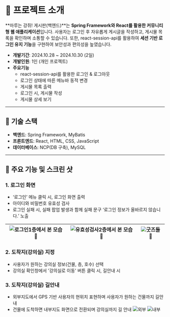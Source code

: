 # 📖 프로젝트 소개

**마루는 강쥐! 게시판(백엔드)**는 **Spring Framework와 React를 활용한 커뮤니티형 웹 애플리케이션**입니다.
사용자는 로그인 후 자유롭게 게시글을 작성하고, 게시물 목록을 확인하며 소통할 수 있습니다. 또한, react-session-api를 활용하여 **세션 기반 로그인 유지 기능**을 구현하여 보안성과 편의성을 높였습니다.

- **개발기간**: 2024.10.28 ~ 2024.10.30 (2일)
- **개발인원**: 1인 (개인 프로젝트)
- **주요기능**
  - react-session-api를 활용한 로그인 & 로그아웃
  - 로그인 상태에 따른 메뉴바 동적 변경
  - 게시물 목록 출력
  - 로그인 시, 게시물 작성
  - 게시물 상세 보기
  
---

## 🔧 기술 스택
- **백엔드**: Spring Framework, MyBatis
- **프론트엔드**: React, HTML, CSS, JavaScript
- **데이터베이스**: NCP(DB 구축), MySQL

---
## 🎰 주요 기능 및 스크린 샷

### 1. **로그인 화면**
- ‘로그인’ 메뉴 클릭 시, 로그인 화면 출력
- 아이디와 비밀번호 유효성 검사
- 로그인 실패 시, 실패 팝업 발생과 함께 실패 문구 ‘로그인 정보가 올바르지 않습니다.’ 노출


![로그인](https://github.com/user-attachments/assets/563f1523-c095-4c68-b037-a023816537cf)1층에서 본 모습 👀 | ![유효성검사](https://github.com/user-attachments/assets/b536e3ff-1c0e-49c4-8009-ff33ed7b2dad)2층에서 본 모습 👀 | ![](https://velog.velcdn.com/images/hsh111366/post/8c585428-8a27-4bc5-8f78-26bccb5a2466/image.png)굿즈들 🎁
---|---|---|

### 2. **도착지(강의실) 지정**
- 사용자가 원하는 강의실 정보(건물, 층, 호수) 선택
- 강의실 확인창에서 '강의실로 이동' 버튼 클릭 시, 길안내 시



### 3. **도착지(강의실) 길안내**
- 외부지도에서 GPS 기반 사용자의 현위치 표현하며 사용자가 원하는 건물까지 길안내
- 건물에 도착하면 내부지도 화면으로 전환되며 강의실까지 길 안내
![외부](https://github.com/user-attachments/assets/185c3d09-4bea-4f52-a9ac-ee22d92a3b19)
![내부](https://github.com/user-attachments/assets/e6ea1cb7-cb33-4423-913e-371daca9bc6e)
